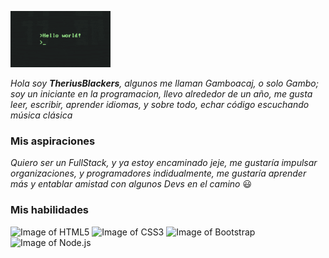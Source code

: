 ![image of Hello World](https://github.com/TheriusBlackers/TheriusBlackers/blob/main/img/helloworld.gif)


*Hola soy **TheriusBlackers**, algunos me llaman Gamboacaj, o solo Gambo; soy un iniciante en la programacion, llevo alrededor de un año, me gusta leer, escribir, aprender idiomas, y sobre todo, echar código escuchando música clásica*

### Mis aspiraciones

*Quiero ser un FullStack, y ya estoy encaminado jeje, me gustaría impulsar organizaciones, y programadores indidualmente, me gustaría aprender más y entablar amistad con algunos Devs en el camino* 😃

### Mis habilidades

<div>

<img width="120px" alt="Image of HTML5" src="https://camo.githubusercontent.com/0b134e508d631fb07bf3353237d7cd589a1bac65123bac5d25e46bb3e6d39443/687474703a2f2f7777772e78617669726f2e636f6d2f6173736574732f696d672f736b696c6c732f68746d6c2e737667" />

<img width="120px" alt="Image of CSS3" src="https://camo.githubusercontent.com/cb8e542fcbba8a251433632dfec8c021d21213259ea8573c5a62947b8274ac95/687474703a2f2f7777772e78617669726f2e636f6d2f6173736574732f696d672f736b696c6c732f6373732e737667" />

<img width="120px" alt="Image of Bootstrap" src="https://camo.githubusercontent.com/1a0a649fd67b2bc5a01655d8c986524ea9855ed31cc9627d96bf48f4d7b7bb96/687474703a2f2f7777772e78617669726f2e636f6d2f6173736574732f696d672f736b696c6c732f626f6f7473747261702e737667" />

<img width="120px" alt="Image of Node.js" src="https://camo.githubusercontent.com/2f7545f91f70ddc741d585d4fdeb92fd30b38b52ad2d57cf2d095921fabdb983/687474703a2f2f7777772e78617669726f2e636f6d2f6173736574732f696d672f736b696c6c732f6e6f64652e737667" />

</div>
